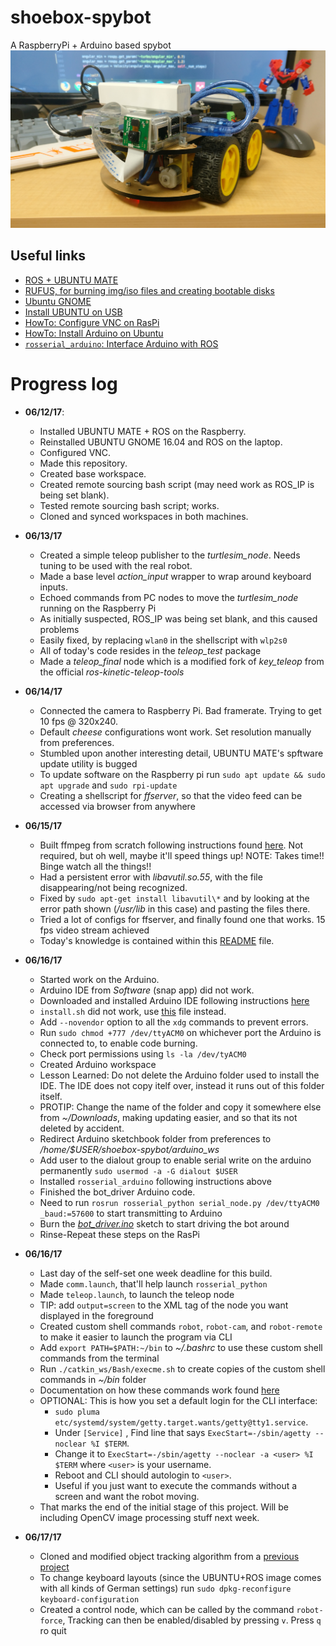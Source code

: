 # shoebox-spybot
A RaspberryPi + Arduino based spybot
![picture](https://raw.githubusercontent.com/ajayapra/shoebox-spybot/master/shoebox-spybot.jpg "Shoebox Spybot!!")
## Useful links
  - [ROS + UBUNTU MATE](http://www.german-robot.com/2016/05/26/raspberry-pi-sd-card-image/)
  - [RUFUS, for burning img/iso files and creating bootable disks](https://rufus.akeo.ie/)
  - [Ubuntu GNOME](https://wiki.ubuntu.com/UbuntuGNOME/GetUbuntuGNOME)
  - [Install UBUNTU on USB](http://ubuntuhandbook.org/index.php/2014/11/install-real-ubuntu-os-usb-drive/)
  - [HowTo: Configure VNC on RasPi](https://www.realvnc.com/docs/raspberry-pi.html#raspberry-pi-ssh)
  - [HowTo: Install Arduino on Ubuntu](https://www.arduino.cc/en/Guide/Linux)
  - [`rosserial_arduino`: Interface Arduino with ROS](http://wiki.ros.org/rosserial_arduino/Tutorials/Arduino%20IDE%20Setup)

# Progress log
- **06/12/17**: 
  - Installed UBUNTU MATE + ROS on the Raspberry.
  - Reinstalled UBUNTU GNOME 16.04 and ROS on the laptop. 
  - Configured VNC. 
  - Made this repository. 
  - Created base workspace. 
  - Created remote sourcing bash script (may need work as ROS_IP is being set blank). 
  - Tested remote sourcing bash script; works. 
  - Cloned and synced workspaces in both machines.   

- **06/13/17**
  - Created a simple teleop publisher to the *turtlesim_node*. Needs tuning to be used with the real robot.
  - Made a base level *action_input* wrapper to wrap around keyboard inputs.
  - Echoed commands from PC nodes to move the *turtlesim_node* running on the Raspberry Pi
  - As initially suspected, ROS_IP was being set blank, and this caused problems
  - Easily fixed, by replacing `wlan0` in the shellscript with `wlp2s0`
  - All of today's code resides in the *teleop_test* package
  - Made a *teleop_final* node which is a modified fork of *key_teleop* from the official *ros-kinetic-teleop-tools* 

- **06/14/17**
  - Connected the camera to Raspberry Pi. Bad framerate. Trying to get 10 fps @ 320x240.
  - Default *cheese* configurations wont work. Set resolution manually from preferences.
  - Stumbled upon another interesting detail, UBUNTU MATE's spftware update utility is bugged
  - To update software on the Raspberry pi run `sudo apt update && sudo apt upgrade` and `sudo rpi-update`
  - Creating a shellscript for *ffserver*, so that the video feed can be accessed via browser from anywhere

- **06/15/17**
  - Built ffmpeg from scratch following instructions found [here](https://ubuntu-mate.community/t/tutorial-build-or-download-ffmpeg-libavcodec-with-mmal-support-hardware-acceleration-video-decoding/3565). Not required, but oh well, maybe it'll speed things up! NOTE: Takes time!! Binge watch all the things!!
  - Had a persistent error with *libavutil.so.55*, with the file disappearing/not being recognized.
  - Fixed by `sudo apt-get install libavutil\*` and by looking at the error path shown (*/usr/lib* in this case) and pasting the files there.
  - Tried a lot of configs for ffserver, and finally found one that works. 15 fps video stream achieved
  - Today's knowledge is contained within this [README](https://github.com/ajayapra/shoebox-spybot/blob/master/catkin_ws/src/ffmpeg_files/README) file.
  
- **06/16/17**
  - Started work on the Arduino.
  - Arduino IDE from *Software* (snap app) did not work.
  - Downloaded and installed Arduino IDE following instructions [here](https://www.arduino.cc/en/Guide/Linux)
  - `install.sh` did not work, use [this](https://github.com/ajayapra/shoebox-spybot/blob/master/catkin_ws/src/arduino_installer/install.sh) file instead. 
  - Add `--novendor` option to all the `xdg` commands to prevent errors.
  - Run `sudo chmod +777 /dev/ttyACM0` on whichever port the Arduino is connected to, to enable code burning.
  - Check port permissions using `ls -la /dev/tyACM0`
  - Created Arduino workspace
  - Lesson Learned: Do not delete the Arduino folder used to install the IDE. The IDE does not copy itelf over, instead it runs out of this folder itself.
  - PROTIP: Change the name of the folder and copy it somewhere else from *~/Downloads*, making updating easier, and so that its not deleted by accident.
  - Redirect Arduino sketchbook folder from preferences to */home/$USER/shoebox-spybot/arduino_ws*
  - Add user to the dialout group to enable serial write on the arduino permanently `sudo usermod -a -G dialout $USER`
  - Installed `rosserial_arduino` following instructions above
  - Finished the bot_driver Arduino code.
  - Need to run `rosrun rosserial_python serial_node.py /dev/ttyACM0 _baud:=57600` to start transmitting to Arduino
  - Burn the [*bot_driver.ino*](https://github.com/ajayapra/shoebox-spybot/blob/master/arduino_ws/bot_driver/bot_driver.ino) sketch to start driving the bot around
  - Rinse-Repeat these steps on the RasPi
 
 - **06/16/17**
   - Last day of the self-set one week deadline for this build.
   - Made `comm.launch`, that'll help launch `rosserial_python`
   - Made `teleop.launch`, to launch the teleop node
   - TIP: add `output=screen` to the XML tag of the node you want displayed in the foreground
   - Created custom shell commands `robot`, `robot-cam`, and `robot-remote` to make it easier to launch the program via CLI
   - Add `export PATH=$PATH:~/bin` to *~/.bashrc* to use these custom shell commands from the terminal
   - Run `./catkin_ws/Bash/execme.sh` to create copies of the custom shell commands in *~/bin* folder
   - Documentation on how these commands work found [here](https://github.com/ajayapra/shoebox-spybot/blob/master/catkin_ws/src/Bash/robot)
   - OPTIONAL: This is how you set a default login for the CLI interface:
     - `sudo pluma etc/systemd/system/getty.target.wants/getty@tty1.service`.
     - Under `[Service]` , Find line that says `ExecStart=-/sbin/agetty --noclear %I $TERM`.
     - Change it to `ExecStart=-/sbin/agetty --noclear -a <user> %I $TERM` where `<user>` is your username.
     - Reboot and CLI should autologin to `<user>`.
     - Useful if you just want to execute the commands without a screen and want the robot moving.
   - That marks the end of the initial stage of this project. Will be including OpenCV image processing stuff next week.
       
- **06/17/17**
  - Cloned and modified object tracking algorithm from a [previous project](https://github.com/amkurup/object_trcaking)
  - To change keyboard layouts (since the UBUNTU+ROS image comes with all kinds of German settings) run `sudo dpkg-reconfigure keyboard-configuration`
  - Created a control node, which can be called by the command `robot-force`, Tracking can then be enabled/disabled by pressing `v`. Press `q` ro quit
